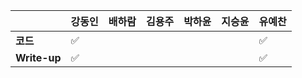 |              | 강동인 | 배하람 | 김용주 | 박하윤 | 지승윤 | 유예찬 |
| ------------ | ------ | ------ | ------ | ------ | ------ | ------------ |
| **코드**     |✅||  |        ||✅|
| **Write-up** |✅||  |        ||✅|
